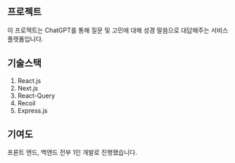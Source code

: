 

## 프로젝트 

이 프로젝트는 ChatGPT를 통해 질문 및 고민에 대해 성경 말씀으로 대답해주는 서비스 플랫폼입니다.

## 기술스택
1. React.js
2. Next.js
3. React-Query
4. Recoil
5. Express.js

## 기여도
프론트 엔드, 백엔드 전부 1인 개발로 진행했습니다.


